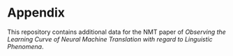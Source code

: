 # Appendix 
This repository contains additional data for the NMT paper of *Observing the Learning Curve of Neural Machine Translation with
regard to Linguistic Phenomena*.